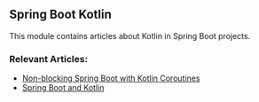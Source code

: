 ## Spring Boot Kotlin

This module contains articles about Kotlin in Spring Boot projects.

### Relevant Articles:
- [Non-blocking Spring Boot with Kotlin Coroutines](https://www.terodacg.com/kotlin/kotlin-springboot-neo4j-coroutines)
- [Spring Boot and Kotlin](https://www.terodacg.com/kotlin/kotlin-springboot-neo4j)
